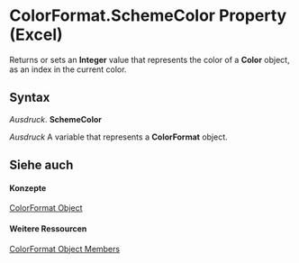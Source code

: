 
# ColorFormat.SchemeColor Property (Excel)

Returns or sets an  **Integer** value that represents the color of a **Color** object, as an index in the current color.


## Syntax

 _Ausdruck_. **SchemeColor**

 _Ausdruck_ A variable that represents a **ColorFormat** object.


## Siehe auch


#### Konzepte


[ColorFormat Object](9bb6bc1f-9886-d290-a336-068f84cad1a9.md)
#### Weitere Ressourcen


[ColorFormat Object Members](http://msdn.microsoft.com/library/2cc12fcd-da0a-56cd-e223-cd0d32496e61%28Office.15%29.aspx)